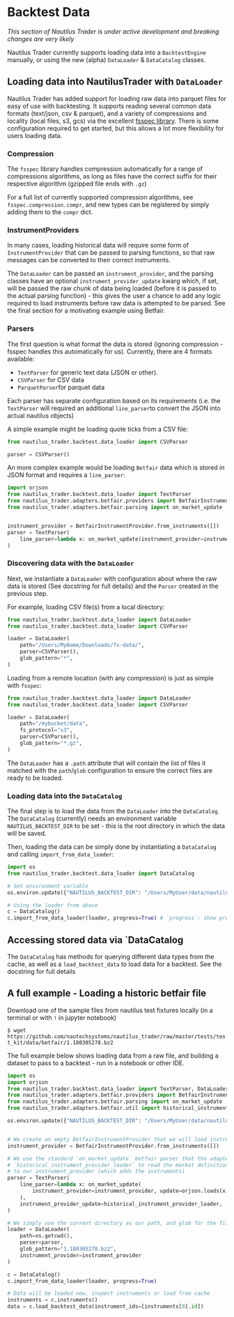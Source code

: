 # Backtest Data

_This section of Nautilus Trader is under active development and breaking changes are very likely_

Nautilus Trader currently supports loading data into a `BacktestEngine` manually, or using the new (alpha) `DataLoader` 
& `DataCatalog` classes. 

## Loading data into NautilusTrader with `DataLoader`
Nautilus Trader has added support for loading raw data into parquet files for easy of use with backtesting. It supports 
reading several common data formats (text/json, csv & parquet), and a variety of compressions and locality (local files,
s3, gcs) via the excellent [fsspec library](https://filesystem-spec.readthedocs.io/en/latest/index.html). There is some
configuration required to get started, but this allows a lot more flexibility for users loading data.

### Compression
The `fsspec` library handles compression automatically for a range of compressions algorithms, as long as files have the
correct suffix for their respective algorithm (gzipped file ends with `.gz`)

For a full list of currently supported compression algorithms, see `fsspec.compression.compr`, and new types can be
registered by simply adding them to the `compr` dict.

### InstrumentProviders
In many cases, loading historical data will require some form of `InstrumentProvider` that can be passed to parsing 
functions, so that raw messages can be converted to their correct instruments. 

The `DataLoader` can be passed an `instrument_provider`, and the parsing classes have an optional 
`instrument_provider_update` kwarg which, if set, will be passed the raw chunk of data being loaded (before it is passed
to the actual parsing function) - this gives the user a chance to add any logic required to load instruments before raw
data is attempted to be parsed. See the final section for a motivating example using Betfair.

### Parsers

The first question is what format the data is stored (ignoring compression - fsspec handles this automatically for us). 
Currently, there are 4 formats available: 
- `TextParser` for generic text data (JSON or other). 
- `CSVParser` for CSV data
- `ParquetParser`for parquet data 

Each parser has separate configuration based on its requirements (i.e. the `TextParser` will required an additional 
`line_parser`to convert the JSON into actual nautilus objects)

A simple example might be loading quote ticks from a CSV file:

```python
from nautilus_trader.backtest.data_loader import CSVParser

parser = CSVParser()
```

An more complex example would be loading `Betfair` data which is stored in JSON format and requires a `line_parser`:
```python
import orjson
from nautilus_trader.backtest.data_loader import TextParser
from nautilus_trader.adapters.betfair.providers import BetfairInstrumentProvider
from nautilus_trader.adapters.betfair.parsing import on_market_update


instrument_provider = BetfairInstrumentProvider.from_instruments([])
parser = TextParser(
    line_parser=lambda x: on_market_update(instrument_provider=instrument_provider, update=orjson.loads(x)),
)
```

### Discovering data with the `DataLoader`

Next, we instantiate a `DataLoader` with configuration about where the raw data is stored (See docstring for full 
details) and the `Parser` created in the previous step.

For example, loading CSV file(s) from a local directory:
```python
from nautilus_trader.backtest.data_loader import DataLoader
from nautilus_trader.backtest.data_loader import CSVParser

loader = DataLoader(
    path="/Users/MyName/Downloads/fx-data/",
    parser=CSVParser(),
    glob_pattern="*",
)
```
 
Loading from a remote location (with any compression) is just as simple with `fsspec`:

```python
from nautilus_trader.backtest.data_loader import DataLoader
from nautilus_trader.backtest.data_loader import CSVParser

loader = DataLoader(
    path="/mybucket/data",
    fs_protocol="s3",
    parser=CSVParser(),
    glob_pattern="*.gz",
)
```

The `DataLoader` has a `.path` attribute that will contain the list of files it matched with the `path`/`glob`
configuration to ensure the correct files are ready to be loaded.

### Loading data into the `DataCatalog`

The final step is to load the data from the `DataLoader` into the `DataCatalog`. The `DataCatalog` (currently) needs an 
environment variable `NAUTILUS_BACKTEST_DIR` to be set - this is the root directory in which the data will be saved.

Then, loading the data can be simply done by instantiating a `DataCatalog` and calling `import_from_data_loader`:

```python
import os
from nautilus_trader.backtest.data_loader import DataCatalog

# Set environment variable
os.environ.update({"NAUTILUS_BACKTEST_DIR": "/Users/MyUser/data/nautilus/"})

# Using the loader from above
c = DataCatalog()
c.import_from_data_loader(loader, progress=True) # `progress`: show progress bar for files
```

## Accessing stored data via `DataCatalog
The `DataCatalog` has methods for querying different data types from the cache, as well as a `load_backtest_data` to 
load data for a backtest. See the docstring for full details

## A full example - Loading a historic betfair file
Download one of the sample files from nautilus test fixtures locally (in a terminal or with `!` in jupyter notebook)

`$ wget https://github.com/nautechsystems/nautilus_trader/raw/master/tests/test_kit/data/betfair/1.180305278.bz2`

The full example below shows loading data from a raw file, and building a dataset to pass to a backtest - run in a
notebook or other IDE.

```python
import os
import orjson
from nautilus_trader.backtest.data_loader import TextParser, DataLoader, DataCatalog
from nautilus_trader.adapters.betfair.providers import BetfairInstrumentProvider
from nautilus_trader.adapters.betfair.parsing import on_market_update
from nautilus_trader.adapters.betfair.util import historical_instrument_provider_loader

os.environ.update({"NAUTILUS_BACKTEST_DIR": "/Users/MyUser/data/nautilus/"})


# We create an empty BetfairInstrumentProvider that we will load instruments into as we read the files
instrument_provider = BetfairInstrumentProvider.from_instruments([])

# We use the standard `on_market_update` betfair parser that the adapter uses. We also use a utility function 
# `historical_instrument_provider_loader` to read the market definition and parse the instruments, which gets passed 
# to our instrument_provider (which adds the instruments) 
parser = TextParser(
    line_parser=lambda x: on_market_update(
        instrument_provider=instrument_provider, update=orjson.loads(x)
    ),
    instrument_provider_update=historical_instrument_provider_loader,
)

# We simply use the current directory as our path, and glob for the file we just downloaded. 
loader = DataLoader(
    path=os.getcwd(),
    parser=parser,
    glob_pattern="1.180305278.bz2",
    instrument_provider=instrument_provider
)

c = DataCatalog()
c.import_from_data_loader(loader, progress=True)

# Data will be loaded now, inspect instruments or load from cache
instruments = c.instruments()
data = c.load_backtest_data(instrument_ids=[instruments[0].id])


```
